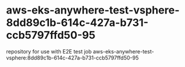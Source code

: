 # aws-eks-anywhere-test-vsphere-8dd89c1b-614c-427a-b731-ccb5797ffd50-95
repository for use with E2E test job aws-eks-anywhere-test-vsphere:8dd89c1b-614c-427a-b731-ccb5797ffd50-95
